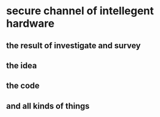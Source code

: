 # secure channel of intellegent hardware
## the result of investigate and survey
## the idea
## the code 
## and all kinds of things
